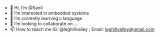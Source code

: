 - 👋 Hi, I’m @Sanil
- 👀 I’m interested in embedded systems
- 🌱 I’m currently learning c language
- 💞️ I’m looking to collaborate on ...
- 📫 How to reach me IG: @leghillvalley ; Email: leghillvalley@gmail.com

<!---
Sanilk/Sanilk is a ✨ special ✨ repository because its `README.md` (this file) appears on your GitHub profile.
You can click the Preview link to take a look at your changes.
--->
